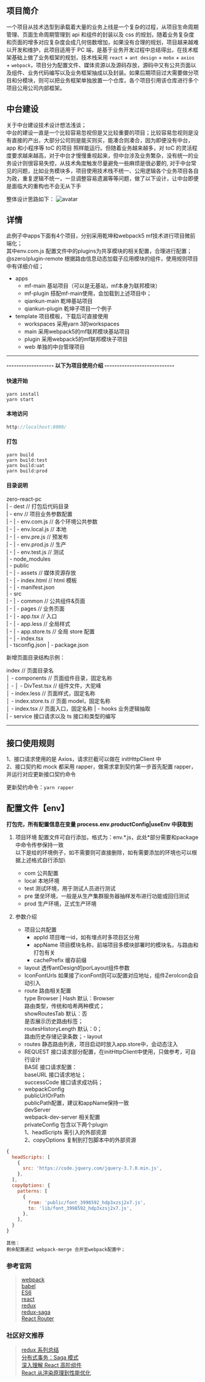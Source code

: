 ## 项目简介

一个项目从技术选型到承载着大量的业务上线是一个复杂的过程，从项目生命周期管理、页面生命周期管理到 api 和组件的封装以及 css 的规划，随着业务复杂度和页面的增多对应复杂度会成几何倍数增加，如果没有合理的规划，项目越来越难以开发和维护，此项目适用于 PC 端，是基于业务开发过程中总结得出，在技术框架基础上做了业务框架的规划，技术栈采用 `react` + `ant design` + `mobx` + `axios` + `webpack`，项目分为配置文件、媒体资源以及源码存放，源码中又有公共页面以及组件、业务代码编写以及业务框架抽成以及封装。如果后期项目过大需要做分项目和分模块，则可以把业务框架单独放置一个仓库，各个项目引用该仓库进行多个项目公用公司内部框架。

## 中台建设

关于中台建设技术设计想法浅谈；\
中台的建设一直是一个比较容易忽视但是又比较重要的项目；比较容易忽视则是没有直接的产出，大部分公司则是能买则买，能凑合则凑合，因为即便没有中台，app 和小程序等 toC 的项目
照样能运行。但随着业务越来越多，对 toC 的灵活程度要求越来越高，对于中台才慢慢重视起来，但中台涉及业务繁杂，没有统一的业务设计则很容易失控，从技术角度触发尽量避免一些麻烦是很必要的,
对于中台常见的问题，比如业务模块多，项目使用技术栈不统一、公用逻辑各个业务项目各自为政，重复逻辑不统一，一旦调整容易遗漏等等问题，做了以下设计，让中台即便是面临大的重构也不会无从下手

整体设计思路如下：
![avatar](./doc/zero.png)

## 详情

此例子中apps下面有4个项目，分别采用乾坤和webpack5 mf技术进行项目微前端化；\
其中env.com.js 配置文件中的plugins为共享模块的相关配置，合理进行配置；\
@szero/plugin-remote 根据路由信息动态加载子应用模块的组件，使用规则项目中有详细介绍；

- apps
  - mf-main 基站项目（可以是无基站，mf本身为联邦模块）
  - mf-plugin 搭配mf-main使用，会加载到上述项目中；
  - qiankun-main 乾坤基站项目
  - qiankun-plugin 乾坤子项目一个例子
- template 项目模板，下载后可直接使用
  - workspaces 采用yarn 3的workspaces
  - main 采用webpack5的mf联邦模块基站项目
  - plugin 采用webpack5的mf联邦模块子项目
  - web 单独的中台管理项目

---

**------------------- 以下为项目使用介绍 ----------------------------**

#### 快速开始

```shell
yarn install
yarn start
```

#### 本地访问

```js
http://localhost:8000/
```

#### 打包

```shell
yarn build
yarn build:test
yarn build:uat
yarn build:prod
```

#### 目录说明

zero-react-pc  
| - dest // 打包后代码目录  
| - env // 项目业务参数配置  
| - | - env.com.js // 各个环境公共参数  
| - | - env.local.js // 本地  
| - | - env.pre.js // 预发布  
| - | - env.prod.js // 生产  
| - | - env.test.js // 测试  
| - node_modules  
| - public  
| - | - assets // 媒体资源存放  
| - | - index.html // html 模板  
| - | - manifest.json  
| - src  
| - | - common // 公共组件&页面  
| - | - pages // 业务页面  
| - | - app.tsx // 入口  
| - | - app.less // 全局样式  
| - | - app.store.ts // 全局 store 配置  
| - | - index.tsx  
| - tsconfig.json
| - package.json

新增页面目录结构示例：

index // 页面目录名  
│ - components // 页面组件目录，固定名称  
│ - │ - DivTest.tsx // 组件文件，大驼峰  
│ - index.less // 页面样式，固定名称  
│ - index.store.ts // 页面 model，固定名称  
│ - index.tsx // 页面入口，固定名称
| - hooks 业务逻辑抽取  
| - service 接口请求以及 ts 接口和类型的编写

---

## 接口使用规则

1、接口请求使用的是 Axios，请求拦截可以做在 initHttpClient 中  
2、接口契约和 mock 都采用 rapper，做需求拿到契约第一步首先配置 rapper，并运行对应更新接口契约命令

更新契约命令：`yarn rapper`

## 配置文件【env】

**打包完，所有配置信息在变量 process.env.productConfig|useEnv 中获取到**

1.  项目环境
    配置文件可自行添加，格式为：env.\*.js，此处\*部分需要和package中命令传参保持一致\
    以下是给的环境例子，如不需要则可直接删除，如有需要添加的环境也可以根据上述格式自行添加\

    - com 公共配置
    - local 本地环境
    - test 测试环境，用于测试人员进行测试
    - pre 堡垒环境，一般是从生产集群服务器抽样发布进行功能或回归测试
    - prod 生产环境，正式生产环境

2.  参数介绍
    - 项目公共配置
      - appId 项目唯一id，如有埋点时多项目区分用
      - appName 项目模块名称，前端项目多模块部署时的模块名，与路由和打包有关
      - cachePrefix 缓存前缀
    - layout 透传antDesign的porLayout组件参数
    - IconFontUrls 如果接了iconFont则可以配置对应地址，组件ZeroIcon会自动引入
    - route 路由相关配置\
      type Browser | Hash 默认：Browser\
      路由类型，传统和哈希两种模式；\
      showRoutesTab 默认：否\
      是否展示历史路由标签；\
      routesHistoryLength 默认：0；\
      路由历史存储记录条数；- layout
    - routes 静态路由列表，项目启动时放入app.store中，会动态注入
    - REQUEST 接口请求部分配置，在initHttpClient中使用，只做参考，可自行设计\
      BASE 接口请求配置：\
      baseURL 接口请求地址；\
      successCode 接口请求成功码；
    - webpackConfig\
      publicUrlOrPath\
      publicPath配置，建议和appName保持一致\
      devServer\
      webpack-dev-server 相关配置\
      privateConfig 包含以下两个plugin\
      1、headScripts 需引入的外部资源\
      2、copyOptions 复制到打包脚本中的外部资源

```js
{
  headScripts: [
    {
      src: 'https://code.jquery.com/jquery-3.7.0.min.js',
    },
  ],
  copyOptions: {
    patterns: [
      {
        from: 'public/font_3998592_hdp3xzsj2x7.js',
        to: 'lib/font_3998592_hdp3xzsj2x7.js',
      },
    ],
  }
}
```

    其他：
    剩余配置通过 webpack-merge 合并至webpack配置中；

### 参考官网

> [webpack](https://webpack.docschina.org/concepts/)  
> [babel](https://www.babeljs.cn/docs/options)  
> [ES6](http://es6.ruanyifeng.com/)  
> [react](https://react.docschina.org/docs/getting-started.html)  
> [redux](http://cn.redux.js.org/)  
> [redux-saga](https://redux-saga-in-chinese.js.org/)  
> [React Router](https://react-guide.github.io/react-router-cn/docs/Introduction.html)

### 社区好文推荐

> [redux 系列总结](https://juejin.cn/post/6880011662926364679)  
> [分布式事务：Saga 模式](https://www.jianshu.com/p/e4b662407c66?from=timeline&isappinstalled=0)  
> [深入理解 React 高阶组件](https://www.jianshu.com/p/0aae7d4d9bc1)  
> [React 从渲染原理到性能优化](https://www.cnblogs.com/chaoyuehedy/p/9638848.html)
